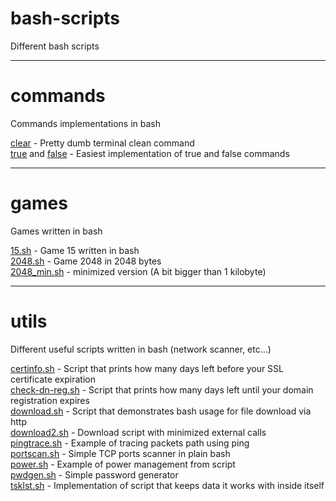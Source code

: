 bash-scripts
============

Different bash scripts

---

commands
========

Commands implementations in bash

[clear](./commands/clear) - Pretty dumb terminal clean command<br>
[true](./commands/true) and [false](./commands/false) - Easiest implementation of true and false commands

---

games
=====

Games written in bash

[15.sh](./games/15.sh) - Game 15 written in bash<br>
[2048.sh](./games/2048.sh) - Game 2048 in 2048 bytes<br>
[2048_min.sh](./games/2048_min.sh) - minimized version (A bit bigger than 1 kilobyte)

---

utils
=====

Different useful scripts written in bash (network scanner, etc...)

[certinfo.sh](./utils/certinfo.sh) - Script that prints how many days left before your SSL certificate expiration<br>
[check-dn-reg.sh](./utils/check-dn-reg.sh) - Script that prints how many days left until your domain registration expires<br>
[download.sh](./utils/download.sh) - Script that demonstrates bash usage for file download via http<br>
[download2.sh](./utils/download2.sh) - Download script with minimized external calls<br>
[pingtrace.sh](./utils/pingtrace.sh) - Example of tracing packets path using ping<br>
[portscan.sh](./utils/portscan.sh) - Simple TCP ports scanner in plain bash<br>
[power.sh](./utils/power.sh) - Example of power management from script<br>
[pwdgen.sh](./utils/pwdgen.sh) - Simple password generator<br>
[tsklst.sh](./utils/tsklst.sh) - Implementation of script that keeps data it works with inside itself<br>
